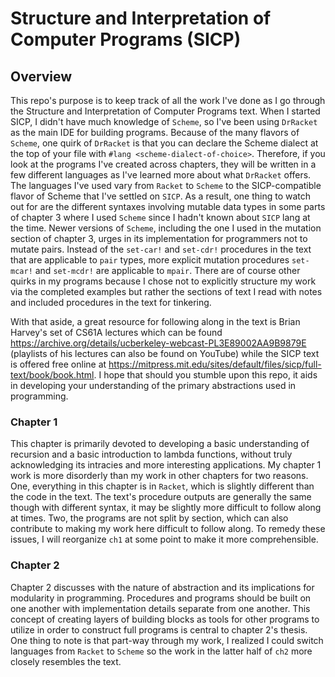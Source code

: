 # Structure and Interpretation of Computer Programs (SICP)

## Overview
This repo's purpose is to keep track of all the work I've done as I go through the Structure and Interpretation of Computer Programs text. When I started SICP, I didn't have much knowledge of `Scheme`, so I've been using `DrRacket` as the main IDE for building programs. Because of the many flavors of `Scheme`, one quirk of `DrRacket` is that you can declare the Scheme dialect at the top of your file with `#lang <scheme-dialect-of-choice>`. Therefore, if you look at the programs I've created across chapters, they will be written in a few different languages as I've learned more about what `DrRacket` offers. The languages I've used vary from `Racket` to `Scheme` to the SICP-compatible flavor of Scheme that I've settled on `SICP`. As a result, one thing to watch out for are the different syntaxes involving mutable data types in some parts of chapter 3 where I used `Scheme` since I hadn't known about `SICP` lang at the time. Newer versions of `Scheme`, including the one I used in the mutation section of chapter 3, urges in its implementation for programmers not to mutate pairs. Instead of the `set-car!` and `set-cdr!` procedures in the text that are applicable to `pair` types, more explicit mutation procedures `set-mcar!` and `set-mcdr!` are applicable to `mpair`. There are of course other quirks in my programs because I chose not to explicitly structure my work via the completed examples but rather the sections of text I read with notes and included procedures in the text for tinkering.

With that aside, a great resource for following along in the text is Brian Harvey's set of CS61A lectures which can be found https://archive.org/details/ucberkeley-webcast-PL3E89002AA9B9879E (playlists of his lectures can also be found on YouTube) while the SICP text is offered free online at https://mitpress.mit.edu/sites/default/files/sicp/full-text/book/book.html. I hope that should you stumble upon this repo, it aids in developing your understanding of the primary abstractions used in programming.

### Chapter 1
This chapter is primarily devoted to developing a basic understanding of recursion and a basic introduction to lambda functions, without truly acknowledging its intracies and more interesting applications. My chapter 1 work is more disorderly than my work in other chapters for two reasons. One, everything in this chapter is in `Racket`, which is slightly different than the code in the text. The text's procedure outputs are generally the same though with different syntax, it may be slightly more difficult to follow along at times. Two, the programs are not split by section, which can also contribute to making my work here difficult to follow along. To remedy these issues, I will reorganize `ch1` at some point to make it more comprehensible.

### Chapter 2
Chapter 2 discusses with the nature of abstraction and its implications for modularity in programming. Procedures and programs should be built on one another with implementation details separate from one another. This concept of creating layers of building blocks as tools for other programs to utilize in order to construct full programs is central to chapter 2's thesis. One thing to note is that part-way through my work, I realized I could switch languages from `Racket` to `Scheme` so the work in the latter half of `ch2` more closely resembles the text.

